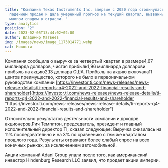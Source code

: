 ```yaml
---
title: "Компания Texas Instruments Inc. впервые с 2020 года столкнулась с
  падением продаж и дала умеренный прогноз на текущий квартал, вызванный во
  многом спадом в отрасли. "
type: analytics
position: "2"
date: 2023-02-05T13:44:02+02:00
author: Владимир Матвеев
img: /images/news/image_1173014771.webp
cat: Новости
---
```

<!--StartFragment-->

Компания сообщила о выручке за четвертый квартал в размере4,67 миллиарда долларов, чистая прибыль1,96 миллиарда долларови прибыль на акцию2,13 доллара США. Прибыль на акцию включала11 центов преимущество, которого не было в первоначальном руководстве компании [https://investor.ti.com/news-releases/news-release-details/ti-reports-q4-2022-and-2022-financial-results-and-shareholder](https://investor.ti.com/news-releases/news-release-details/ti-reports-q4-2022-and-2022-financial-results-and-shareholder "https\://investor.ti.com/news-releases/news-release-details/ti-reports-q4-2022-and-2022-financial-results-and-shareholder")

Относительно результатов деятельности компании и доходов акционеров,Рич Темплтон, председатель, президент и главный исполнительный директор TI, сказал следующее: Выручка снизилась на 11% последовательно и на 3% по сравнению с тем же кварталом прошлого года. Результаты отражают более слабый спрос на всех конечных рынках, за исключением автомобильной.

Акции компаний Adani Group упали после того, как американский инвестор Hindenburg Research LLC заявил, что продает акции империи.

<!--EndFragment-->